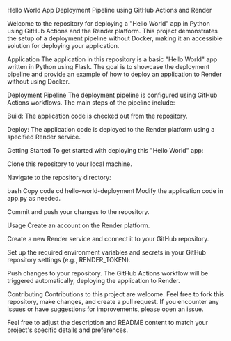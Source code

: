 
Hello World App Deployment Pipeline using GitHub Actions and Render


Welcome to the repository for deploying a "Hello World" app in Python using GitHub Actions and the Render platform. This project demonstrates the setup of a deployment pipeline without Docker, making it an accessible solution for deploying your application.

Application
The application in this repository is a basic "Hello World" app written in Python using Flask. The goal is to showcase the deployment pipeline and provide an example of how to deploy an application to Render without using Docker.

Deployment Pipeline
The deployment pipeline is configured using GitHub Actions workflows. The main steps of the pipeline include:

Build: The application code is checked out from the repository.

Deploy: The application code is deployed to the Render platform using a specified Render service.

Getting Started
To get started with deploying this "Hello World" app:

Clone this repository to your local machine.

Navigate to the repository directory:

bash
Copy code
cd hello-world-deployment
Modify the application code in app.py as needed.

Commit and push your changes to the repository.

Usage
Create an account on the Render platform.

Create a new Render service and connect it to your GitHub repository.

Set up the required environment variables and secrets in your GitHub repository settings (e.g., RENDER_TOKEN).

Push changes to your repository. The GitHub Actions workflow will be triggered automatically, deploying the application to Render.

Contributing
Contributions to this project are welcome. Feel free to fork this repository, make changes, and create a pull request. If you encounter any issues or have suggestions for improvements, please open an issue.

Feel free to adjust the description and README content to match your project's specific details and preferences.





